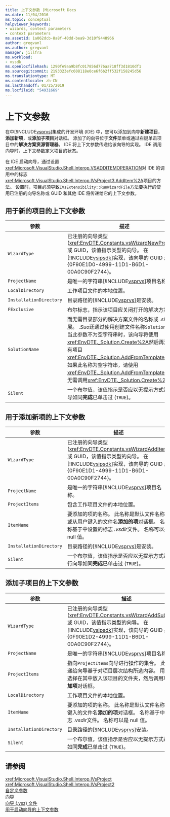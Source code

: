 ```yaml
---
title: 上下文参数 |Microsoft Docs
ms.date: 11/04/2016
ms.topic: conceptual
helpviewer_keywords:
- wizards, context parameters
- context parameters
ms.assetid: 1a062dcb-8a8f-40dd-bea9-3d10f9448966
author: gregvanl
ms.author: gregvanl
manager: jillfra
ms.workload:
- vssdk
ms.openlocfilehash: 1290fe9aa9b8fc017856d776aa718ff3d1810df1
ms.sourcegitcommit: 2193323efc608118e0ce6f6b2ff532f158245d56
ms.translationtype: MT
ms.contentlocale: zh-CN
ms.lasthandoff: 01/25/2019
ms.locfileid: "54931669"
---
```

# <a name="context-parameters"></a>上下文参数
在中[!INCLUDE[vsprvs](../../code-quality/includes/vsprvs_md.md)]集成的开发环境 (IDE) 中，您可以添加到向导**新建项目**，**添加新项**，或**添加子项目**对话框。 添加了的向导位于**文件**菜单或通过右键单击项目中的**解决方案资源管理器**。 IDE 将上下文参数传递给该向导的实现。 IDE 调用向导时，上下文参数定义项目的状态。  
  
 在 IDE 启动向导，通过设置<xref:Microsoft.VisualStudio.Shell.Interop.VSADDITEMOPERATION>对 IDE 的调用中的标志<xref:Microsoft.VisualStudio.Shell.Interop.IVsProject3.AddItem%2A>项目的方法。 设置时，项目必须导致`IVsExtensibility::RunWizardFile`方法要执行的使用已注册的向导名称或 GUID 和其他 IDE 将传递给它的上下文参数。  
  
## <a name="context-parameters-for-new-project"></a>用于新的项目的上下文参数  
  
| 参数 | 描述 |
|-------------------------| - |
| `WizardType` | 已注册的向导类型 (<xref:EnvDTE.Constants.vsWizardNewProject>) 或 GUID，该值指示类型的向导。 在[!INCLUDE[vsipsdk](../../extensibility/includes/vsipsdk_md.md)]实现，该向导的 GUID 是 {0F90E1D0-4999-11D1-B6D1-00A0C90F2744}。 |
| `ProjectName` | 是唯一的字符串[!INCLUDE[vsprvs](../../code-quality/includes/vsprvs_md.md)]项目名称。 |
| `LocalDirectory` | 工作项目文件的本地位置。 |
| `InstallationDirectory` | 目录路径的[!INCLUDE[vsprvs](../../code-quality/includes/vsprvs_md.md)]是安装。 |
| `FExclusive` | 布尔标志，指示该项目应关闭打开的解决方案。 |
| `SolutionName` | 而无需目录部分的解决方案文件的名称或 *.sln*扩展。 *.Suo*还通过使用创建文件名称`SolutionName`。 当此参数不为空字符串时，该向导将使用<xref:EnvDTE._Solution.Create%2A>然后再添加具有项目<xref:EnvDTE._Solution.AddFromTemplate%2A>。 如果此名称为空字符串，请使用<xref:EnvDTE._Solution.AddFromTemplate%2A>而无需调用<xref:EnvDTE._Solution.Create%2A>。 |
| `Silent` | 一个布尔值，该值指示是否应以无提示方式运行向导如同**完成**已单击过 (`TRUE`)。 |
  
## <a name="context-parameters-for-add-new-item"></a>用于添加新项的上下文参数  
  
| 参数 | 描述 |
|-------------------------| - |
| `WizardType` | 已注册的向导类型 (<xref:EnvDTE.Constants.vsWizardAddItem>) 或 GUID，该值指示类型的向导。 在[!INCLUDE[vsipsdk](../../extensibility/includes/vsipsdk_md.md)]实现，该向导的 GUID 是 {0F90E1D1-4999-11D1-B6D1-00A0C90F2744}。 |
| `ProjectName` | 是唯一的字符串[!INCLUDE[vsprvs](../../code-quality/includes/vsprvs_md.md)]项目名称。 |
| `ProjectItems` | 包含工作项目文件的本地位置。 |
| `ItemName` | 要添加的项的名称。 此名称是默认文件名称或从用户键入的文件名**添加的项**对话框。 名称基于中设置的标志 *.vsdir*文件。 名称可以是 null 值。 |
| `InstallationDirectory` | 目录路径的[!INCLUDE[vsprvs](../../code-quality/includes/vsprvs_md.md)]是安装。 |
| `Silent` | 一个布尔值，该值指示是否应以无提示方式运行向导如同**完成**已单击过 (`TRUE`)。 |
  
## <a name="context-parameters-for-add-sub-project"></a>添加子项目的上下文参数  
  
| 参数 | 描述 |
|-------------------------| - |
| `WizardType` | 已注册的向导类型 (<xref:EnvDTE.Constants.vsWizardAddSubProject>) 或 GUID，该值指示类型的向导。 在[!INCLUDE[vsipsdk](../../extensibility/includes/vsipsdk_md.md)]实现，该向导的 GUID 是 {0F90E1D2-4999-11D1-B6D1-00A0C90F2744}。 |
| `ProjectName` | 是唯一的字符串[!INCLUDE[vsprvs](../../code-quality/includes/vsprvs_md.md)]项目名称。 |
| `ProjectItems` | 指向`ProjectItems`向导进行操作的集合。 此指针传递给向导基于对项目层次结构所选内容。 用户通常会选择在其中放入该项目的文件夹，然后调用项目的**添加项**对话框。 |
| `LocalDirectory` | 工作项目文件的本地位置。 |
| `ItemName` | 要添加的项的名称。 此名称是默认文件名称或从用户键入的文件名**添加的项**对话框。 名称基于中设置的标志 *.vsdir*文件。 名称可以是 null 值。 |
| `InstallationDirectory` | 目录路径的[!INCLUDE[vsprvs](../../code-quality/includes/vsprvs_md.md)]安装。 |
| `Silent` | 一个布尔值，该值指示是否应以无提示方式运行向导如同**完成**已单击过 (`TRUE`)。 |
  
## <a name="see-also"></a>请参阅  
 <xref:Microsoft.VisualStudio.Shell.Interop.IVsProject>   
 <xref:Microsoft.VisualStudio.Shell.Interop.IVsProject2>   
 [自定义参数](../../extensibility/internals/custom-parameters.md)   
 [向导](../../extensibility/internals/wizards.md)   
 [向导 (.vsz) 文件](../../extensibility/internals/wizard-dot-vsz-file.md)   
 [用于启动向导的上下文参数](https://msdn.microsoft.com/Library/051a10f4-9e45-4604-b344-123044f33a24)
